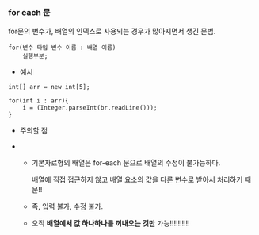 ### for each 문

for문의 변수가, 배열의 인덱스로 사용되는 경우가 많아지면서 생긴 문법.

```
for(변수 타입 변수 이름 : 배열 이름)
	실행부분;
```



- 예시

```
int[] arr = new int[5];

for(int i : arr){
    i = (Integer.parseInt(br.readLine()));
}
```

- 주의할 점

- - 기본자료형의 배열은 for-each 문으로 배열의 수정이 불가능하다.

    배열에 직접 접근하지 않고 배열 요소의 값을 다른 변수로 받아서 처리하기 때문!!

  - 즉, 입력 불가, 수정 불가.

  - 오직 **배열에서 값 하나하나를 꺼내오는 것만** 가능!!!!!!!!!!

